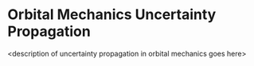 # Orbital Mechanics Uncertainty Propagation

&lt;description of uncertainty propagation in orbital mechanics goes here>
